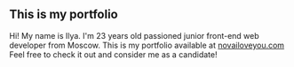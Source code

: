 ## This is my portfolio
Hi! My name is Ilya. I'm 23 years old passioned junior front-end web developer from Moscow. This is my portfolio available at [novailoveyou.com](https://novailoveyou.com/)
Feel free to check it out and consider me as a candidate!